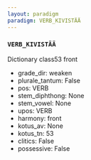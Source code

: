 ```yaml
---
layout: paradigm
paradigm: VERB_KIVISTÄÄ
---
```

### ` VERB_KIVISTÄÄ `

Dictionary class53 front
* grade_dir: weaken
* plurale_tantum: False
* pos: VERB
* stem_diphthong: None
* stem_vowel: None
* upos: VERB
* harmony: front
* kotus_av: None
* kotus_tn: 53
* clitics: False
* possessive: False
